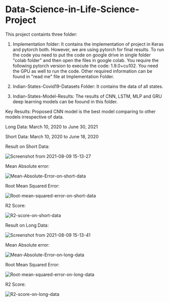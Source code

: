 # Data-Science-in-Life-Science-Project
This project containts three folder:
1. Implementation folder: It contains the implementation of project in Keras and pytorch both. However, we are using pytorch for final results.
To run the code you need to put the code on google drive in single folder "colab folder" and then open the files in google colab. You require the following pytorch version to execute the code: 1.9.0+cu102. You need the GPU as well to run the code. 
Other required information can be found in "read me" file at Implementation Folder.

2. Indian-States-Covid19-Datasets Folder: It contains the data of all states.
4. Indian-States-Model-Results: The results of CNN, LSTM, MLP and GRU deep learning models can be foound in this folder.

Key Results:
Proposed CNN model is the best model comparing to other models irrespective of data.

Long Data: March 10, 2020 to June 30, 2021

Short Data: March 10, 2020 to June 18, 2020


Result on Short Data:

![Screenshot from 2021-08-09 15-13-27](https://user-images.githubusercontent.com/77930296/128712070-192af4e0-f7f9-4f5a-9c41-95409f096a89.png)


Mean Absolute error:

![Mean-Absolute-Error-on-short-data](https://user-images.githubusercontent.com/77930296/128711124-320b1622-f40f-4393-96bb-996d6b26556f.png)

Root Mean Squared Error:

![Root-mean-squared-error-on-short-data](https://user-images.githubusercontent.com/77930296/128711485-d93fbd1d-037c-4b8a-bc28-61ab0c91e723.png)

  
R2 Score:

![R2-score-on-short-data](https://user-images.githubusercontent.com/77930296/128711409-a2e5cc94-c051-4862-995a-6c4c8ca524b6.png)

Result on Long Data:

![Screenshot from 2021-08-09 15-13-41](https://user-images.githubusercontent.com/77930296/128712131-5ac438fa-5c74-4ae6-a17d-7657923bf6ef.png)


Mean Absolute error:

  ![Mean-Absolute-Error-on-long-data](https://user-images.githubusercontent.com/77930296/128711296-f4817b3f-c25d-4ff0-9842-2a9d93228a7f.png)

Root Mean Squared Error:

  ![Root-mean-squared-error-on-long-data](https://user-images.githubusercontent.com/77930296/128711372-e24f511c-0b41-4f3d-ba8d-6a6591db27a7.png)

R2 Score:

  ![R2-score-on-long-data](https://user-images.githubusercontent.com/77930296/128711343-87a9e24e-679e-40b2-ba0c-06f3dca47154.png)

